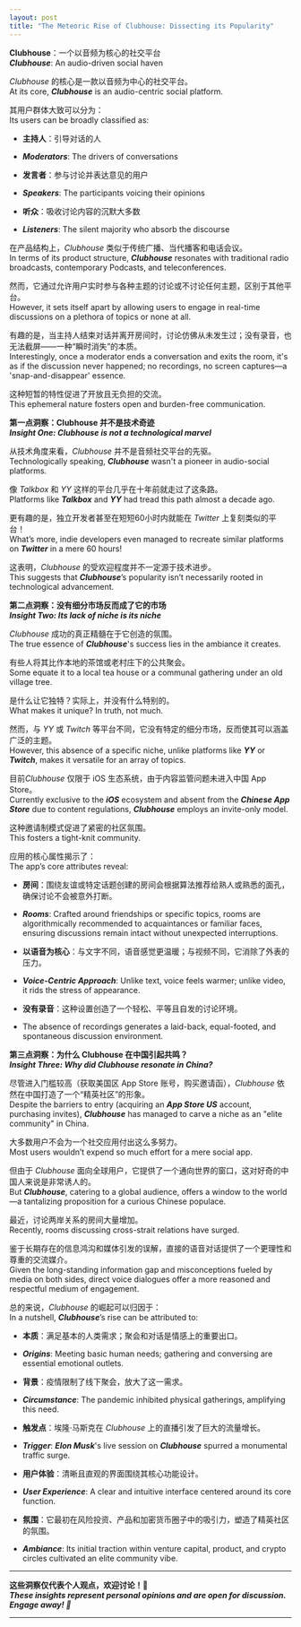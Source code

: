 ```yaml
---
layout: post
title: "The Meteoric Rise of Clubhouse: Dissecting its Popularity"
---
```


**Clubhouse**：一个以音频为核心的社交平台  
***Clubhouse***: An audio-driven social haven  

*Clubhouse* 的核心是一款以音频为中心的社交平台。  
At its core, ***Clubhouse*** is an audio-centric social platform.  

其用户群体大致可以分为：  
Its users can be broadly classified as:  

- **主持人**：引导对话的人  
- ***Moderators***: The drivers of conversations  

- **发言者**：参与讨论并表达意见的用户  
- ***Speakers***: The participants voicing their opinions  

- **听众**：吸收讨论内容的沉默大多数  
- ***Listeners***: The silent majority who absorb the discourse  

在产品结构上，*Clubhouse* 类似于传统广播、当代播客和电话会议。  
In terms of its product structure, ***Clubhouse*** resonates with traditional radio broadcasts, contemporary Podcasts, and teleconferences.  

然而，它通过允许用户实时参与各种主题的讨论或不讨论任何主题，区别于其他平台。  
However, it sets itself apart by allowing users to engage in real-time discussions on a plethora of topics or none at all.  

有趣的是，当主持人结束对话并离开房间时，讨论仿佛从未发生过；没有录音，也无法截屏——一种“瞬时消失”的本质。  
Interestingly, once a moderator ends a conversation and exits the room, it's as if the discussion never happened; no recordings, no screen captures—a 'snap-and-disappear' essence.  

这种短暂的特性促进了开放且无负担的交流。  
This ephemeral nature fosters open and burden-free communication.  

**第一点洞察：Clubhouse 并不是技术奇迹**  
***Insight One: Clubhouse is not a technological marvel***  

从技术角度来看，*Clubhouse* 并不是音频社交平台的先驱。  
Technologically speaking, ***Clubhouse*** wasn't a pioneer in audio-social platforms.  

像 *Talkbox* 和 *YY* 这样的平台几乎在十年前就走过了这条路。  
Platforms like ***Talkbox*** and ***YY*** had tread this path almost a decade ago.  

更有趣的是，独立开发者甚至在短短60小时内就能在 *Twitter* 上复刻类似的平台！  
What’s more, indie developers even managed to recreate similar platforms on ***Twitter*** in a mere 60 hours!  

这表明，*Clubhouse* 的受欢迎程度并不一定源于技术进步。  
This suggests that ***Clubhouse***’s popularity isn’t necessarily rooted in technological advancement.  

**第二点洞察：没有细分市场反而成了它的市场**  
***Insight Two: Its lack of niche is its niche***  

*Clubhouse* 成功的真正精髓在于它创造的氛围。  
The true essence of ***Clubhouse***'s success lies in the ambiance it creates.  

有些人将其比作本地的茶馆或老村庄下的公共聚会。  
Some equate it to a local tea house or a communal gathering under an old village tree.  

是什么让它独特？实际上，并没有什么特别的。  
What makes it unique? In truth, not much.  

然而，与 *YY* 或 *Twitch* 等平台不同，它没有特定的细分市场，反而使其可以涵盖广泛的主题。  
However, this absence of a specific niche, unlike platforms like ***YY*** or ***Twitch***, makes it versatile for an array of topics.  

目前*Clubhouse* 仅限于 iOS 生态系统，由于内容监管问题未进入中国 App Store。  
Currently exclusive to the ***iOS*** ecosystem and absent from the ***Chinese App Store*** due to content regulations, ***Clubhouse*** employs an invite-only model.  

这种邀请制模式促进了紧密的社区氛围。  
This fosters a tight-knit community.  

应用的核心属性揭示了：  
The app’s core attributes reveal:  

- **房间**：围绕友谊或特定话题创建的房间会根据算法推荐给熟人或熟悉的面孔，确保讨论不会被意外打断。  
- ***Rooms***: Crafted around friendships or specific topics, rooms are algorithmically recommended to acquaintances or familiar faces, ensuring discussions remain intact without unexpected interruptions.  

- **以语音为核心**：与文字不同，语音感觉更温暖；与视频不同，它消除了外表的压力。  
- ***Voice-Centric Approach***: Unlike text, voice feels warmer; unlike video, it rids the stress of appearance.  

- **没有录音**：这种设置创造了一个轻松、平等且自发的讨论环境。  
- The absence of recordings generates a laid-back, equal-footed, and spontaneous discussion environment.  

**第三点洞察：为什么 Clubhouse 在中国引起共鸣？**  
***Insight Three: Why did Clubhouse resonate in China?***  

尽管进入门槛较高（获取美国区 App Store 账号，购买邀请函），*Clubhouse* 依然在中国打造了一个“精英社区”的形象。  
Despite the barriers to entry (acquiring an ***App Store US*** account, purchasing invites), ***Clubhouse*** has managed to carve a niche as an "elite community" in China.  

大多数用户不会为一个社交应用付出这么多努力。  
Most users wouldn’t expend so much effort for a mere social app.  

但由于 *Clubhouse* 面向全球用户，它提供了一个通向世界的窗口，这对好奇的中国人来说是非常诱人的。  
But ***Clubhouse***, catering to a global audience, offers a window to the world—a tantalizing proposition for a curious Chinese populace.  

最近，讨论两岸关系的房间大量增加。  
Recently, rooms discussing cross-strait relations have surged.  

鉴于长期存在的信息鸿沟和媒体引发的误解，直接的语音对话提供了一个更理性和尊重的交流媒介。  
Given the long-standing information gap and misconceptions fueled by media on both sides, direct voice dialogues offer a more reasoned and respectful medium of engagement.  

总的来说，*Clubhouse* 的崛起可以归因于：  
In a nutshell, ***Clubhouse***’s rise can be attributed to:  

- **本质**：满足基本的人类需求；聚会和对话是情感上的重要出口。  
- ***Origins***: Meeting basic human needs; gathering and conversing are essential emotional outlets.  

- **背景**：疫情限制了线下聚会，放大了这一需求。  
- ***Circumstance***: The pandemic inhibited physical gatherings, amplifying this need.  

- **触发点**：埃隆·马斯克在 *Clubhouse* 上的直播引发了巨大的流量增长。  
- ***Trigger***: ***Elon Musk***'s live session on ***Clubhouse*** spurred a monumental traffic surge.  

- **用户体验**：清晰且直观的界面围绕其核心功能设计。  
- ***User Experience***: A clear and intuitive interface centered around its core function.  

- **氛围**：它最初在风险投资、产品和加密货币圈子中的吸引力，塑造了精英社区的氛围。  
- ***Ambiance***: Its initial traction within venture capital, product, and crypto circles cultivated an elite community vibe.  

---  

**这些洞察仅代表个人观点，欢迎讨论！👏**  
***These insights represent personal opinions and are open for discussion. Engage away! 👏***  

---